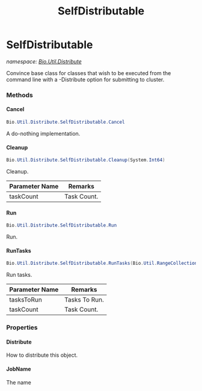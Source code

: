 ﻿---
title: SelfDistributable
---

# SelfDistributable
_namespace: [Bio.Util.Distribute](N-Bio.Util.Distribute.html)_

Convince base class for classes that wish to be executed from the command line with a -Distribute option for
 submitting to cluster.

### Methods

#### Cancel
```csharp
Bio.Util.Distribute.SelfDistributable.Cancel
```
A do-nothing implementation.

#### Cleanup
```csharp
Bio.Util.Distribute.SelfDistributable.Cleanup(System.Int64)
```
Cleanup.

|Parameter Name|Remarks|
|--------------|-------|
|taskCount|Task Count.|


#### Run
```csharp
Bio.Util.Distribute.SelfDistributable.Run
```
Run.

#### RunTasks
```csharp
Bio.Util.Distribute.SelfDistributable.RunTasks(Bio.Util.RangeCollection,System.Int64)
```
Run tasks.

|Parameter Name|Remarks|
|--------------|-------|
|tasksToRun|Tasks To Run.|
|taskCount|Task Count.|




### Properties

#### Distribute
How to distribute this object.
#### JobName
The name

